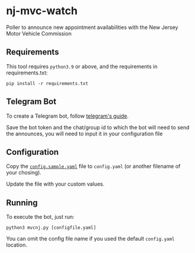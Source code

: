 # nj-mvc-watch

Poller to announce new appointment availabilities with the New Jersey Motor Vehicle Commission

## Requirements

This tool requires `python3.9` or above, and the requirements in requirements.txt:

`pip install -r requirements.txt`

## Telegram Bot

To create a Telegram bot, follow [telegram's guide](https://core.telegram.org/bots#6-botfather).

Save the bot token and the chat/group id to which the bot will need to send the announces, you will need to input it in your configuration file


## Configuration

Copy the [`config.sample.yaml`](config.sample.yaml) file to `config.yaml` (or another filename of your chosing).

Update the file with your custom values.

## Running

To execute the bot, just run:

`python3 mvcnj.py [configfile.yaml]`

You can omit the config file name if you used the default `config.yaml` location.
